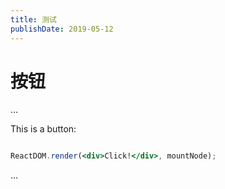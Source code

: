 ```yaml
---
title: 测试
publishDate: 2019-05-12
---
```


# 按钮

...

This is a button:



```jsx

ReactDOM.render(<div>Click!</div>, mountNode);

```
...
